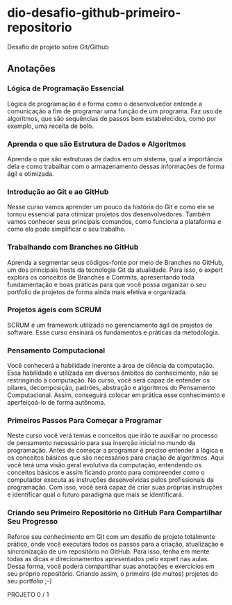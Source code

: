 # dio-desafio-github-primeiro-repositorio
Desafio de projeto sobre Git/Github

## Anotações

### Lógica de Programação Essencial
Lógica de programação é a forma como o desenvolvedor entende a
comunicação a fim de programar uma função de um programa.
Faz uso de algoritmos, que são sequências de passos bem
estabelecidos, como por exemplo, uma receita de bolo. 

### Aprenda o que são Estrutura de Dados e Algoritmos
Aprenda o que são estruturas de dados em um sistema, qual a importância
dela e como trabalhar com o armazenamento dessas informações de forma
ágil e otimizada.

### Introdução ao Git e ao GitHub
Nesse curso vamos aprender um pouco da história do Git e como ele se
tornou essencial para otimizar projetos dos desenvolvedores.
Também vamos conhecer seus principais comandos, como funciona a
plataforma e como ela pode simplificar o seu trabalho.

### Trabalhando com Branches no GitHub
Aprenda a segmentar seus códigos-fonte por meio de Branches no GitHub,
um dos principais hosts da tecnologia Git da atualidade. Para isso,
o expert explora os conceitos de Branches e Commits, apresentando
toda fundamentação e boas práticas para que você possa organizar o
seu portfolio de projetos de forma ainda mais efetiva e organizada.

### Projetos ágeis com SCRUM
SCRUM é um framework utilizado no gerenciamento ágil de projetos de
software.  Esse curso ensinará os fundamentos e práticas da metodologia.

### Pensamento Computacional
Você conhecerá a habilidade inerente a área de ciência da computação. 
Essa habilidade é utilizada em diversos âmbitos do conhecimento, não se
restringindo à computação. No curso, você será capaz de entender os 
pilares, decomposição, padrões, abstração e algoritmos do Pensamento 
Computacional. Assim, conseguirá colocar em prática esse conhecimento e 
aperfeiçoá-lo de forma autônoma.

### Primeiros Passos Para Começar a Programar
Neste curso você verá temas e conceitos que irão te auxiliar no processo
de pensamento necessário para sua inserção inicial no mundo da programação.
Antes de começar a programar é preciso entender a lógica e os conceitos
básicos que são necessários para criação de algoritmos. 
Aqui você terá uma visão geral evolutiva da computação, entendendo os 
conceitos básicos e assim ficando pronto para compreender como o computador
executa as instruções desenvolvidas pelos profissionais da programação.
Com isso, você será capaz de criar suas próprias instruções e identificar
qual o futuro paradigma que mais se identificará.

### Criando seu Primeiro Repositório no GitHub Para Compartilhar Seu Progresso
Reforce seu conhecimento em Git com um desafio de projeto totalmente prático,
onde você executará todos os passos para a criação, atualização e sincronização
de um repositório no GitHub. Para isso, tenha em mente todas as dicas e 
direcionamentos apresentados pelo expert nas aulas. Dessa forma, você poderá 
compartilhar suas anotações e exercícios em seu próprio repositório. 
Criando assim, o primeiro (de muitos) projetos do seu portfólio ;-)

PROJETO 0 / 1
